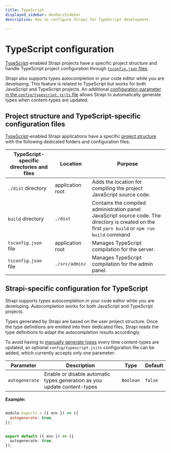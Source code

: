```yaml
---
title: TypeScript
displayed_sidebar: devDocsSidebar
description: How to configure Strapi for TypeScript development. 

---
```


# TypeScript configuration

[TypeScript](/dev-docs/typescript)-enabled Strapi projects have a specific project structure and handle TypeScript project configuration through [`tsconfig.json` files](#project-structure-and-typescript-specific-configuration-files).

Strapi also supports types autocompletion in your code editor while you are developing. This feature is related to TypeScript but works for both JavaScript and TypeScript projects. An additional [configuration parameter in the `config/typescript.js|ts` file](/dev-docs/configurations/typescript#strapi-specific-configuration-for-typescript-) allows Strapi to automatically generate types when content-types are updated.

## Project structure and TypeScript-specific configuration files

[TypeScript](/dev-docs/typescript)-enabled Strapi applications have a specific [project structure](/dev-docs/project-structure) with the following dedicated folders and configuration files:

| TypeScript-specific directories and files | Location         | Purpose                                                                                                                                           |
|-------------------------------------------|------------------|---------------------------------------------------------------------------------------------------------------------------------------------------|
| `./dist` directory                        | application root | Adds the location for compiling the project JavaScript source code.                                                                               |
| `build` directory                         | `./dist`         | Contains the compiled administration panel JavaScript source code.  The directory is created on the first `yarn build` or `npm run build` command |
| `tsconfig.json` file                      | application root | Manages TypeScript compilation for the server.                                                                                                    |
| `tsconfig.json` file                      | `./src/admin/`   | Manages TypeScript compilation for the admin panel.                                                                                               |

## Strapi-specific configuration for TypeScript

Strapi supports types autocompletion in your code editor while you are developing. Autocompletion works for both JavaScript and TypeScript projects.

Types generated by Strapi are based on the user project structure. Once the type definitions are emitted into their dedicated files, Strapi reads the type definitions to adapt the autocompletion results accordingly.

To avoid having to [manually generate types](/dev-docs/typescript#generate-typings-for-project-schemas) every time content-types are updated, an optional `config/typescript.js|ts` configuration file can be added, which currently accepts only one parameter:

| Parameter      | Description                                            | Type      | Default |
| -------------- | ------------------------------------------------------ | --------- | ------- |
| `autogenerate` | Enable or disable automatic types generation as you update content-types | `Boolean` | `false` |

**Example:**

<Tabs groupId="js-ts">

<TabItem value="javascript" label="JavaScript">

```js title="./config/typescript.js"

module.exports = ({ env }) => ({
  autogenerate: true,
});
```

</TabItem>

<TabItem value="typescript" label="TypeScript">

```ts title="./config/typescript.ts"

export default ({ env }) => ({
  autogenerate: true,
});
```

</TabItem>

</Tabs>
